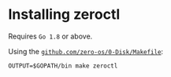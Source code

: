 # Installing zeroctl

Requires `Go 1.8` or above.

Using the [`github.com/zero-os/0-Disk/Makefile`](../Makefile):

```
OUTPUT=$GOPATH/bin make zeroctl
```
